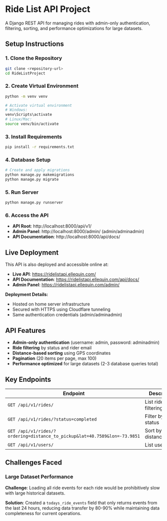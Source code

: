 # Ride List API Project

A Django REST API for managing rides with admin-only authentication, filtering, sorting, and performance optimizations for large datasets.

## Setup Instructions

### 1. Clone the Repository

```bash
git clone <repository-url>
cd RideListProject
```

### 2. Create Virtual Environment

```bash
python -m venv venv

# Activate virtual environment
# Windows:
venv\Scripts\activate
# Linux/Mac:
source venv/bin/activate
```

### 3. Install Requirements

```bash
pip install -r requirements.txt
```

### 4. Database Setup

```bash
# Create and apply migrations
python manage.py makemigrations
python manage.py migrate
```

### 5. Run Server

```bash
python manage.py runserver
```

### 6. Access the API

- **API Root**: http://localhost:8000/api/v1/
- **Admin Panel**: http://localhost:8000/admin/ (admin/adminadmin)
- **API Documentation**: http://localhost:8000/api/docs/

## Live Deployment

This API is also deployed and accessible online at:

- **Live API**: https://ridelistapi.ellequin.com/
- **API Documentation**: https://ridelistapi.ellequin.com/api/docs/
- **Admin Panel**: https://ridelistapi.ellequin.com/admin/

**Deployment Details:**

- Hosted on home server infrastructure
- Secured with HTTPS using Cloudflare tunneling
- Same authentication credentials (admin/adminadmin)

## API Features

- **Admin-only authentication** (username: admin, password: adminadmin)
- **Ride filtering** by status and rider email
- **Distance-based sorting** using GPS coordinates
- **Pagination** (20 items per page, max 100)
- **Performance optimized** for large datasets (2-3 database queries total)

## Key Endpoints

| Endpoint                                                                  | Description                       |
| ------------------------------------------------------------------------- | --------------------------------- |
| `GET /api/v1/rides/`                                                      | List rides with filtering/sorting |
| `GET /api/v1/rides/?status=completed`                                     | Filter by ride status             |
| `GET /api/v1/rides/?ordering=distance_to_pickup&lat=40.7589&lon=-73.9851` | Sort by distance                  |
| `GET /api/v1/users/`                                                      | List users                        |

## Challenges Faced

### Large Dataset Performance

**Challenge**: Loading all ride events for each ride would be prohibitively slow with large historical datasets.

**Solution**: Created a `todays_ride_events` field that only returns events from the last 24 hours, reducing data transfer by 80-90% while maintaining data completeness for current operations.

